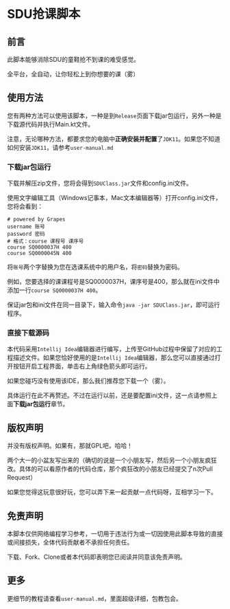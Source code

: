 # SDU抢课脚本

## 前言
此脚本能够消除SDU的童鞋抢不到课的难受感觉。

全平台，全自动，让你轻松上到你想要的课（雾）

## 使用方法
您有两种方法可以使用该脚本，一种是到`Release`页面下载jar包运行，另外一种是下载源代码并执行Main.kt文件。

注意，无论哪种方法，都要求您的电脑中**正确安装并配置**了`JDK11`。如果您不知道如何安装`JDK11`，请参考`user-manual.md`

### 下载jar包运行
下载并解压zip文件，您将会得到`SDUClass.jar`文件和config.ini文件。

使用文字编辑工具（Windows记事本，Mac文本编辑器等）打开config.ini文件，您将会看到：
```
# powered by Grapes
username 账号
password 密码
# 格式：course 课程号 课序号
course SQ0000037H 400
course SQ0000045N 400
```

将`账号`两个字替换为您在选课系统中的用户名，将`密码`替换为密码。

例如，您要选择的课课程号是SQ0000037H，课序号是400，那么就在ini文件中添加一行`course SQ0000037H 400`。

保证jar包和ini文件在同一目录下，输入命令`java -jar SDUClass.jar`，即可运行程序。

### 直接下载源码
本代码采用`Intellij Idea`编辑器进行编写，上传至GitHub过程中保留了对应的工程描述文件。如果您恰好使用的是`Intellij Idea`编辑器，那么您可以直接通过打开按钮开启工程界面，单击右上角绿色箭头即可运行。

如果您碰巧没有使用该IDE，那么我们推荐您下载一个（雾）。

具体运行在此不再赘述。不过在运行以前，还是要配置ini文件，这一点请参照上面**下载jar包运行**章节。

## 版权声明
并没有版权声明。如果有，那就GPL吧，哈哈！

两个大一的小盆友写出来的（确切的说是一个小朋友写，然后另一个小朋友疯狂改。具体的可以看原作者的代码仓库，那个疯狂改的小朋友已经提交了n次Pull Request）

如果您觉得这玩意很好玩，您可以弄下来一起贡献一点代码呀，互相学习一下。

## 免责声明
本脚本仅供网络编程学习参考，一切用于违法行为或一切因使用此脚本导致的直接或间接损失，全体代码贡献者不承担任何责任。

下载、Fork、Clone或者本代码即表明您已阅读并同意该免责声明。

## 更多
更细节的教程请查看`user-manual.md`，里面超级详细，包教包会。